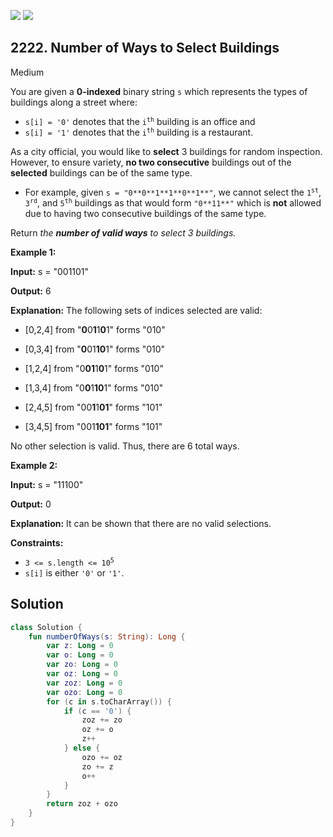[![](https://img.shields.io/github/stars/javadev/LeetCode-in-Kotlin?label=Stars&style=flat-square)](https://github.com/javadev/LeetCode-in-Kotlin)
[![](https://img.shields.io/github/forks/javadev/LeetCode-in-Kotlin?label=Fork%20me%20on%20GitHub%20&style=flat-square)](https://github.com/javadev/LeetCode-in-Kotlin/fork)

## 2222\. Number of Ways to Select Buildings

Medium

You are given a **0-indexed** binary string `s` which represents the types of buildings along a street where:

*   `s[i] = '0'` denotes that the <code>i<sup>th</sup></code> building is an office and
*   `s[i] = '1'` denotes that the <code>i<sup>th</sup></code> building is a restaurant.

As a city official, you would like to **select** 3 buildings for random inspection. However, to ensure variety, **no two consecutive** buildings out of the **selected** buildings can be of the same type.

*   For example, given `s = "0**0**1**1**0**1**"`, we cannot select the <code>1<sup>st</sup></code>, <code>3<sup>rd</sup></code>, and <code>5<sup>th</sup></code> buildings as that would form `"0**11**"` which is **not** allowed due to having two consecutive buildings of the same type.

Return _the **number of valid ways** to select 3 buildings._

**Example 1:**

**Input:** s = "001101"

**Output:** 6

**Explanation:** The following sets of indices selected are valid: 

- \[0,2,4] from "**0**0**1**1**0**1" forms "010" 

- \[0,3,4] from "**0**01**10**1" forms "010" 

- \[1,2,4] from "0**01**1**0**1" forms "010" 

- \[1,3,4] from "0**0**1**10**1" forms "010" 

- \[2,4,5] from "00**1**1**01**" forms "101" 

- \[3,4,5] from "001**101**" forms "101" 
  
No other selection is valid. Thus, there are 6 total ways.

**Example 2:**

**Input:** s = "11100"

**Output:** 0

**Explanation:** It can be shown that there are no valid selections.

**Constraints:**

*   <code>3 <= s.length <= 10<sup>5</sup></code>
*   `s[i]` is either `'0'` or `'1'`.

## Solution

```kotlin
class Solution {
    fun numberOfWays(s: String): Long {
        var z: Long = 0
        var o: Long = 0
        var zo: Long = 0
        var oz: Long = 0
        var zoz: Long = 0
        var ozo: Long = 0
        for (c in s.toCharArray()) {
            if (c == '0') {
                zoz += zo
                oz += o
                z++
            } else {
                ozo += oz
                zo += z
                o++
            }
        }
        return zoz + ozo
    }
}
```